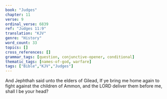 ```yaml
---
book: "Judges"
chapter: 11
verse: 9
ordinal_verse: 6839
ref: "Judges 11:9"
translation: "KJV"
genre: "History"
word_count: 33
topics: []
cross_references: []
grammar_tags: [question, conjunctive-opener, conditional]
thematic_tags: [names-of-god, warfare]
tags: ["Bible","KJV","Judges"]
---
```

And Jephthah said unto the elders of Gilead, If ye bring me home again to fight against the children of Ammon, and the LORD deliver them before me, shall I be your head?
